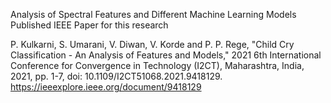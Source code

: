 Analysis of Spectral Features and Different Machine Learning Models  
Published IEEE Paper for this research  

P. Kulkarni, S. Umarani, V. Diwan, V. Korde and P. P. Rege, "Child Cry Classification - An Analysis of Features and Models," 2021 6th International Conference for Convergence in Technology (I2CT), Maharashtra, India, 2021, pp. 1-7, doi: 10.1109/I2CT51068.2021.9418129.  
https://ieeexplore.ieee.org/document/9418129
